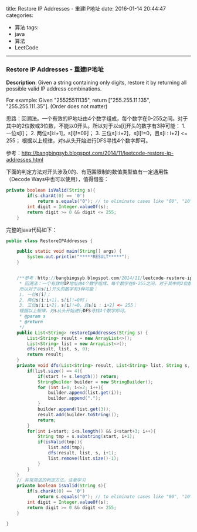 



title: Restore IP Addresses - 重建IP地址
date: 2016-01-14 20:44:47
categories: 
- 算法
tags: 
- java
- 算法
- LeetCode
<!--updated: 2016-01-14 21:40:47-->
---

### Restore IP Addresses - 重建IP地址

**Description**: Given a string containing only digits, restore it by returning all possible valid IP address combinations.
 
 For example:
 Given "25525511135",
 return ["255.255.11.135", "255.255.111.35"]. (Order does not matter)

思路：回溯法。一个有效的IP地址由4个数字组成，每个数字在0-255之间。对于其中的2位数或3位数，不能以0开头。所以对于以s[i]开头的数字有3种可能：
     1. 一位s[i]；
     2. 两位s[i:i+1]，s[i]!=0时；
     3. 三位s[i:i+2]，s[i]!=0，且s[i : i+2] <= 255；
     根据以上规律，对s从头开始进行DFS寻找4个数字即可。

参考：http://bangbingsyb.blogspot.com/2014/11/leetcode-restore-ip-addresses.html

下面的判定方法对开头涉及0的、有范围限制的数值类型值有一定通用性（Decode Ways中也可以使用），值得借鉴：
```java
private boolean isValid(String s){
        if(s.charAt(0) == '0')
            return s.equals("0"); // to eliminate cases like "00", "10"
        int digit = Integer.valueOf(s);
        return digit >= 0 && digit <= 255;
    }
```

完整的java代码如下：

```java
public class RestoreIPAddresses {

    public static void main(String[] args) {
        System.out.println("*****RESULT*****");
    }


    /**参考：http://bangbingsyb.blogspot.com/2014/11/leetcode-restore-ip-addresses.html
     * 回溯法：一个有效的IP地址由4个数字组成，每个数字在0-255之间。对于其中的2位数或3位数，不能以0开头。
     所以对于以s[i]开头的数字有3种可能：
     1. 一位s[i]；
     2. 两位s[i:i+1]，s[i]!=0时；
     3. 三位s[i:i+2]，s[i]!=0，且s[i : i+2] <= 255；
     根据以上规律，对s从头开始进行DFS寻找4个数字即可。
     * @param s
     * @return
     */
    public List<String> restoreIpAddresses(String s) {
        List<String> result = new ArrayList<>();
        List<String> list = new ArrayList<>();
        dfs(result, list, s, 0);
        return result;
    }
    private void dfs(List<String> result, List<String> list, String s, int start){
        if(list.size() == 4){
            if(start != s.length()) return;
            StringBuilder builder = new StringBuilder();
            for (int i=0; i<=2; i++){
                builder.append(list.get(i));
                builder.append(".");
            }
            builder.append(list.get(3));
            result.add(builder.toString());
            return;
        }
        for(int i=start; i<s.length() && i<start+3; i++){
            String tmp = s.substring(start, i+1);
            if(isValid(tmp)){
                list.add(tmp);
                dfs(result, list, s, i+1);
                list.remove(list.size()-1);
            }
        }
    }
    // 非常简洁的判定方法，注意学习
    private boolean isValid(String s){
        if(s.charAt(0) == '0')
            return s.equals("0"); // to eliminate cases like "00", "10"
        int digit = Integer.valueOf(s);
        return digit >= 0 && digit <= 255;
    }

}
```
